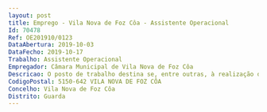 ```yaml
--- 
layout: post
title: Emprego - Vila Nova de Foz Côa - Assistente Operacional
Id: 70478
Ref: OE201910/0123
DataAbertura: 2019-10-03
DataFecho: 2019-10-17
Trabalho: Assistente Operacional
Empregador: Câmara Municipal de Vila Nova de Foz Côa
Descricao: O posto de trabalho destina se, entre outras, à realização de tarefas de grau de complexidade 1, conforme anexo a que se refere o n.º 2 do art.º 88.º da LTFP, ou seja, para funções de natureza executiva, de carácter manual ou mecânico, enquadradas em diretivas gerais bem definidas e com graus de complexidade variáveis  execução de tarefas de apoio às instalações, indispensáveis ao funcionamento dos serviços, podendo comportar esforço físico  responsabilidade pelos equipamentos sob sua guarda e pela sua correta utilização. Caracterização específica do posto de trabalho a ocupar  entre outras, tarefas a realizar no âmbito de limpeza, manutenção e boa utilização das instalações, bem como do material e equipamento e afins.
CodigoPostal: 5150-642 VILA NOVA DE FOZ CÔA
Concelho: Vila Nova de Foz Côa
Distrito: Guarda
--- 
```

